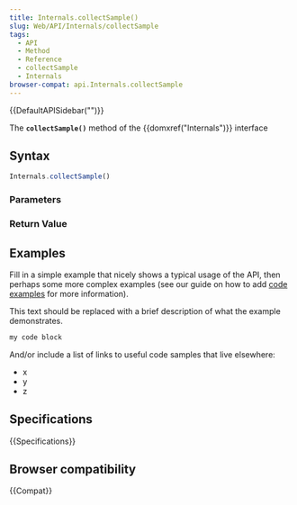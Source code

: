 ```yaml
---
title: Internals.collectSample()
slug: Web/API/Internals/collectSample
tags:
  - API
  - Method
  - Reference
  - collectSample
  - Internals
browser-compat: api.Internals.collectSample
---
```

{{DefaultAPISidebar("")}}

The **`collectSample()`** method of the {{domxref("Internals")}} interface 

## Syntax

```js
Internals.collectSample()
```

### Parameters



### Return Value



## Examples

Fill in a simple example that nicely shows a typical usage of the API, then perhaps some more complex examples (see our guide on how to add [code examples](/en-US/docs/MDN/Contribute/Structures/Code_examples) for more information).

This text should be replaced with a brief description of what the example demonstrates.

```js
my code block
```

And/or include a list of links to useful code samples that live elsewhere:

*   x
*   y
*   z

## Specifications

{{Specifications}}

## Browser compatibility

{{Compat}}

